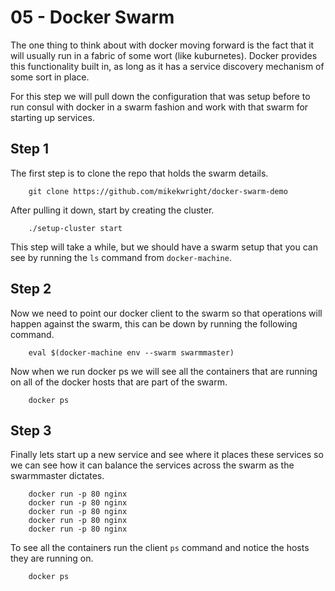 05 - Docker Swarm
==============================================

The one thing to think about with docker moving forward is the fact that it will usually run in a 
fabric of some wort (like kuburnetes).  Docker provides this functionality built in, as long as it
has a service discovery mechanism of some sort in place.   

For this step we will pull down the configuration that was setup before to run consul with docker
in a swarm fashion and work with that swarm for starting up services.   

## Step 1

The first step is to clone the repo that holds the swarm details.   

        git clone https://github.com/mikekwright/docker-swarm-demo

After pulling it down, start by creating the cluster. 

        ./setup-cluster start

This step will take a while, but we should have a swarm setup that you can see by running the `ls`
command from `docker-machine`.    

## Step 2

Now we need to point our docker client to the swarm so that operations will happen against the swarm, 
this can be down by running the following command.  

        eval $(docker-machine env --swarm swarmmaster)   

Now when we run docker ps we will see all the containers that are running on all of the docker hosts
that are part of the swarm.  

        docker ps

## Step 3

Finally lets start up a new service and see where it places these services so we can see how it can 
balance the services across the swarm as the swarmmaster dictates. 

        docker run -p 80 nginx
        docker run -p 80 nginx
        docker run -p 80 nginx
        docker run -p 80 nginx
        docker run -p 80 nginx

To see all the containers run the client `ps` command and notice the hosts they are running on.   

        docker ps
